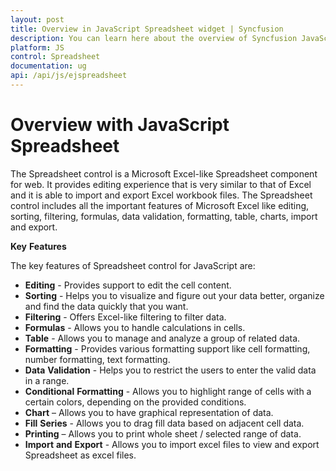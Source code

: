 ```yaml
---
layout: post
title: Overview in JavaScript Spreadsheet widget | Syncfusion 
description: You can learn here about the overview of Syncfusion JavaScript Spreadsheet control and more details.
platform: JS
control: Spreadsheet
documentation: ug
api: /api/js/ejspreadsheet
---
```

# Overview with JavaScript Spreadsheet

The Spreadsheet control is a Microsoft Excel-like Spreadsheet component for web. It provides editing experience that is very similar to that of Excel and it is able to import and export Excel workbook files. The Spreadsheet control includes all the important features of Microsoft Excel like editing, sorting, filtering, formulas, data validation, formatting, table, charts, import and export.

**Key** **Features**

The key features of Spreadsheet control for JavaScript are:

* **Editing** - Provides support to edit the cell content.
* **Sorting** - Helps you to visualize and figure out your data better, organize and find the data quickly that you want.
* **Filtering** - Offers Excel-like filtering to filter data.
* **Formulas** - Allows you to handle calculations in cells.
* **Table** - Allows you to manage and analyze a group of related data.
* **Formatting** - Provides various formatting support like cell formatting, number formatting, text formatting.
* **Data** **Validation** - Helps you to restrict the users to enter the valid data in a range.
* **Conditional** **Formatting** - Allows you to highlight range of cells with a certain colors, depending on the provided conditions.
* **Chart** – Allows you to have graphical representation of data.
* **Fill** **Series** - Allows you to drag fill data based on adjacent cell data.
* **Printing** – Allows you to print whole sheet / selected range of data.
* **Import** **and** **Export** -  Allows you to import excel files to view and export Spreadsheet as excel files.

